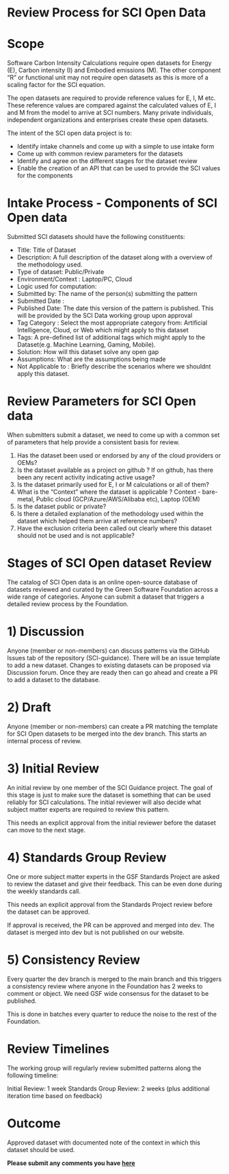 # Review Process for SCI Open Data 

# Scope
Software Carbon Intensity Calculations require open datasets for Energy (E), Carbon intensity (I) and Embodied emissions (M). The other component “R” or functional unit may not require open datasets as this is more of a scaling factor for the SCI equation. 

The open datasets are required to provide reference values for E, I, M etc. These reference values are compared against the calculated values of E, I and M from the model to arrive at SCI numbers. Many private individuals, independent organizations and enterprises create these open datasets. 

The intent of the SCI open data project is to: 
- Identify intake channels and come up with a simple to use intake form 
- Come up with common review parameters for the datasets 
- Identify and agree on the different stages for the dataset review 
- Enable the creation of an API that can be used to provide the SCI values for the components 

# Intake Process - Components of SCI Open data 
Submitted SCI datasets should have the following constituents:

- Title: Title of Dataset
- Description: A full description of the dataset along with a overview of the methodology used.
- Type of dataset: Public/Private
- Environment/Context : Laptop/PC, Cloud
- Logic used for computation: 
- Submitted by: The name of the person(s) submitting the pattern
- Submitted Date : 
- Published Date: The date this version of the pattern is published. This will be provided by the SCI Data working group upon approval
- Tag Category : Select the most appropriate category from: Artificial Intelligence, Cloud, or Web which might apply to this dataset
- Tags: A pre-defined list of additional tags which might apply to the Dataset(e.g. Machine Learning, Gaming, Mobile).
- Solution: How will this dataset solve any open gap 
- Assumptions: What are the assumptions being made
- Not Applicable to : Briefly describe the scenarios where we shouldnt apply this dataset.

# Review Parameters for SCI Open data
When submitters submit a dataset, we need to come up with a common set of parameters that help provide a consistent basis for review. 

1) Has the dataset been used or endorsed by any of the cloud providers or OEMs? 
2) Is the dataset available as a project on github ? If on github, has there been any recent activity indicating active usage?
3) Is the dataset primarily used for E, I or M calculations or all of them?
4) What is the “Context” where the dataset is applicable ? Context - bare-metal, Public cloud (GCP/Azure/AWS/Alibaba etc), Laptop (OEM)
5) Is the dataset public or private?
6) Is there a detailed explanation of the methodology used within the dataset which helped them arrive at reference numbers?
7) Have the exclusion criteria been called out clearly where this dataset should not be used and is not applicable?

# Stages of SCI Open dataset Review

The catalog of SCI Open data  is an online open-source database of datasets reviewed and curated by the Green Software Foundation across a wide range of categories. Anyone can submit a dataset that triggers a detailed review process by the Foundation. 

# 1) Discussion
Anyone (member or non-members) can discuss patterns via the GitHub Issues tab of the repository (SCI-guidance). There will be an issue template to add a new dataset. Changes to existing datasets can be proposed via Discussion forum. Once they are ready then can go ahead and create a PR to add a dataset to the database.

# 2) Draft
Anyone (member or non-members) can create a PR matching the template for SCI Open datasets to be merged into the dev branch. This starts an internal process of review.

# 3) Initial Review
An initial review by one member of the SCI Guidance project. The goal of this stage is just to make sure the dataset is something that can be used reliably for SCI calculations. The initial reviewer will also decide what subject matter experts are required to review this pattern.

This needs an explicit approval from the initial reviewer before the dataset can move to the next stage.

# 4) Standards Group Review 
One or more subject matter experts in the GSF Standards Project are asked to review the dataset and give their feedback. This can be even done during the weekly standards call.

This needs an explicit approval from the Standards Project review before the dataset can be approved.

If approval is received, the PR can be approved and merged into dev. The dataset is merged into dev but is not published on our website.

# 5) Consistency Review
Every quarter the dev branch is merged to the main branch and this triggers a consistency review where anyone in the Foundation has 2 weeks to comment or object. We need GSF wide consensus for the dataset to be published.

This is done in batches every quarter to reduce the noise to the rest of the Foundation.

# Review Timelines
The working group will regularly review submitted patterns along the following timeline:

 Initial Review: 1 week
 Standards Group Review: 2 weeks (plus additional iteration time based on feedback)


# Outcome

Approved dataset with documented note of the context in which this dataset should be used.

**Please submit any comments you have [here](https://github.com/Green-Software-Foundation/sci-data/issues/new?assignees=atg-abhishek%2C+srini1978%2C+Henry-WattTime%2C+navveenb&labels=Guidelines+Feedback&template=guidelines-feedback.md&title=Guidelines+Feedback)**




